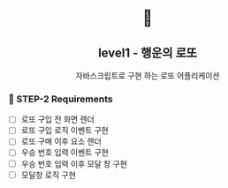<h1 align="middle">🎱</h1>
<h2 align="middle">level1 - 행운의 로또</h2>
<p align="middle">자바스크립트로 구현 하는 로또 어플리케이션</p>

### 🚩 STEP-2 Requirements
- [ ] 로또 구입 전 화면 렌더
- [ ] 로또 구입 로직 이벤트 구현
- [ ] 로또 구매 이후 요소 렌더
- [ ] 우승 번호 입력 이벤트 구현
- [ ] 우승 번호 입력 이후 모달 창 구현
- [ ] 모달창 로직 구현
